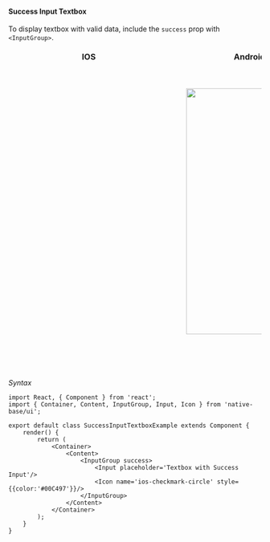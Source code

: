 #### Success Input Textbox

To display textbox with valid data, include the <code>success</code> prop with <code>&lt;InputGroup></code>.

<table>
      <thead>
        <tr style="border-style: hidden">
          <th style="border-style: hidden; padding-right: 34px;">IOS</th>
          <th style="padding-right: 140px;">Android</th>
        </tr>
      </thead>
      <thead>
        <tr style="border-style: hidden">
          <th style="border-style: hidden"><div style="background: url(../../assets/iphone.png) no-repeat; padding: 63px 20px 100px 18px; width: 292px"><img src="{{('../../assets/ios/components/success-input-textbox.png')}}" alt="" /></div></th>
          <th><div style="background: url(../../assets/android.png) no-repeat; padding: 45px 118px 68px 0px; background-size: 292px 576px;"><img height="490" width="266" src="{{('../../assets/android/components/success-input-textbox.png')}}" alt="" /></div></th>
        </tr>
      </thead>
    </table>

*Syntax*        
<pre class="line-numbers"><code class="language-jsx">import React, { Component } from 'react';
import { Container, Content, InputGroup, Input, Icon } from 'native-base/ui';
​
export default class SuccessInputTextboxExample extends Component {
    render() {
        return (
            &lt;Container>
                &lt;Content>
                    &lt;InputGroup success>
                        &lt;Input placeholder='Textbox with Success Input'/>
                        &lt;Icon name='ios-checkmark-circle' style=&#123;{color:'#00C497'}}/>
                    &lt;/InputGroup>
                &lt;/Content>
            &lt;/Container>
        );
    }
}</code></pre>
